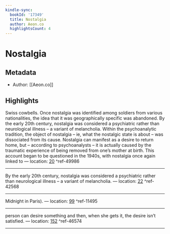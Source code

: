 ```yaml
---
kindle-sync:
  bookId: '17349'
  title: Nostalgia
  author: Aeon.co
  highlightsCount: 4
---
```

# Nostalgia
## Metadata
* Author: [[Aeon.co]]

## Highlights
Swiss cowbells. Once nostalgia was identified among soldiers from various nationalities, the idea that it was geographically specific was abandoned. By the early 20th century, nostalgia was considered a psychiatric rather than neurological illness – a variant of melancholia. Within the psychoanalytic tradition, the object of nostalgia – ie, what the nostalgic state is about – was dissociated from its cause. Nostalgia can manifest as a desire to return home, but – according to psychoanalysts – it is actually caused by the traumatic experience of being removed from one’s mother at birth. This account began to be questioned in the 1940s, with nostalgia once again linked to — location: [20]() ^ref-49986

---
By the early 20th century, nostalgia was considered a psychiatric rather than neurological illness – a variant of melancholia. — location: [22]() ^ref-42568

---
Midnight in Paris). — location: [99]() ^ref-11495

---
person can desire something and then, when she gets it, the desire isn’t satisfied. — location: [152]() ^ref-46574

---
